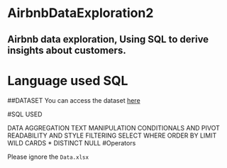 # AirbnbDataExploration2
## Airbnb data exploration, Using SQL to derive insights about customers.


# Language used **SQL**

##DATASET
You can access the dataset [here](http://insideairbnb.com/get-the-data/)

#SQL USED

DATA AGGREGATION
TEXT MANIPULATION
CONDITIONALS AND PIVOT
READABILITY AND STYLE
FILTERING
SELECT
WHERE
ORDER BY
LIMIT
WILD CARDS *
DISTINCT
NULL
#Operators

Please ignore the `Data.xlsx`
